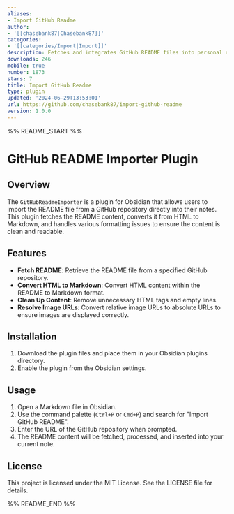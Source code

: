 ```yaml
---
aliases:
- Import GitHub Readme
author:
- '[[chasebank87|Chasebank87]]'
categories:
- '[[categories/Import|Import]]'
description: Fetches and integrates GitHub README files into personal notesmai
downloads: 246
mobile: true
number: 1873
stars: 7
title: Import GitHub Readme
type: plugin
updated: '2024-06-29T13:53:01'
url: https://github.com/chasebank87/import-github-readme
version: 1.0.0
---
```


%% README_START %%

# GitHub README Importer Plugin

## Overview

The `GitHubReadmeImporter` is a plugin for Obsidian that allows users to import the README file from a GitHub repository directly into their notes. This plugin fetches the README content, converts it from HTML to Markdown, and handles various formatting issues to ensure the content is clean and readable.

## Features

- **Fetch README**: Retrieve the README file from a specified GitHub repository.
- **Convert HTML to Markdown**: Convert HTML content within the README to Markdown format.
- **Clean Up Content**: Remove unnecessary HTML tags and empty lines.
- **Resolve Image URLs**: Convert relative image URLs to absolute URLs to ensure images are displayed correctly.

## Installation

1. Download the plugin files and place them in your Obsidian plugins directory.
2. Enable the plugin from the Obsidian settings.

## Usage

1. Open a Markdown file in Obsidian.
2. Use the command palette (`Ctrl+P` or `Cmd+P`) and search for "Import GitHub README".
3. Enter the URL of the GitHub repository when prompted.
4. The README content will be fetched, processed, and inserted into your current note.


## License

This project is licensed under the MIT License. See the LICENSE file for details.

%% README_END %%
